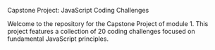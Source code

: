 Capstone Project: JavaScript Coding Challenges

Welcome to the repository for the Capstone Project of module 1. This project features a collection of 20 coding challenges focused on fundamental JavaScript principles.
